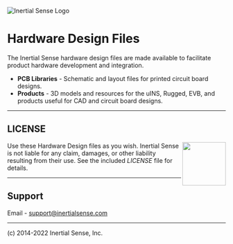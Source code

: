 ![Inertial Sense Logo](https://inertialsense.com/wp-content/uploads/2019/09/logo-1.png)

# Hardware Design Files

The Inertial Sense hardware design files are made available to facilitate product hardware development and integration.

 - **PCB Libraries** - Schematic and layout files for printed circuit board designs.
 - **Products** - 3D models and resources for the uINS, Rugged, EVB, and products useful for CAD and circuit board designs.

------

## LICENSE

<img src="https://www.oshwa.org/wp-content/uploads/2014/03/oshw-logo.svg" width="100" align="right" />

Use these Hardware Design files as you wish.  Inertial Sense is not liable for any claim, damages, or other liability resulting from their use.  See the included *LICENSE* file for details.

------

## Support

Email - support@inertialsense.com

------

(c) 2014-2022 Inertial Sense, Inc.
